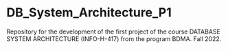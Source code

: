 # DB_System_Architecture_P1
Repository for the development of the first project of the course DATABASE SYSTEM ARCHITECTURE (INFO-H-417)  from the program BDMA. Fall 2022.
